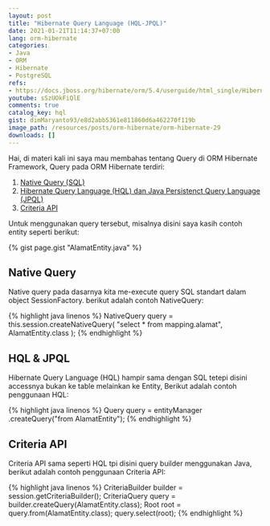 ```yaml
---
layout: post
title: "Hibernate Query Language (HQL-JPQL)"
date: 2021-01-21T11:14:37+07:00
lang: orm-hibernate
categories:
- Java
- ORM
- Hibernate
- PostgreSQL
refs: 
- https://docs.jboss.org/hibernate/orm/5.4/userguide/html_single/Hibernate_User_Guide.html#hql
youtube: sSzUOkFiQlE
comments: true
catalog_key: hql
gist: dimMaryanto93/e8d2abb5361e811860d6a462270f119b
image_path: /resources/posts/orm-hibernate/orm-hibernate-29
downloads: []
---
```


Hai, di materi kali ini saya mau membahas tentang Query di ORM Hibernate Framework, Query pada ORM Hibernate terdiri:

1. [Native Query (SQL)](https://docs.jboss.org/hibernate/orm/5.4/userguide/html_single/Hibernate_User_Guide.html#sql)
2. [Hibernate Query Language (HQL) dan Java Persistenct Query Language (JPQL)](https://docs.jboss.org/hibernate/orm/5.4/userguide/html_single/Hibernate_User_Guide.html#hql)
3. [Criteria API](https://docs.jboss.org/hibernate/orm/5.4/userguide/html_single/Hibernate_User_Guide.html#criteria)

Untuk menggunakan query tersebut, misalnya disini saya kasih contoh entity seperti berikut:

{% gist page.gist "AlamatEntity.java" %}

## Native Query

Native query pada dasarnya kita me-execute query SQL standart dalam object SessionFactory. berikut adalah contoh NativeQuery:

{% highlight java linenos %}
NativeQuery<Penerbit> query = 
    this.session.createNativeQuery(
        "select * from mapping.alamat", 
        AlamatEntity.class
    );
{% endhighlight %}

## HQL & JPQL

Hibernate Query Language (HQL) hampir sama dengan SQL tetepi disini accessnya bukan ke table melainkan ke Entity, Berikut adalah contoh penggunaan HQL: 

{% highlight java linenos %}
Query query = entityManager
    .createQuery("from AlamatEntity");
{% endhighlight %}

## Criteria API

Criteria API sama seperti HQL tpi disini query builder menggunakan Java, berikut adalah contoh penggunaan Criteria API:

{% highlight java linenos %}
CriteriaBuilder builder = session.getCriteriaBuilder();
CriteriaQuery<AlamatEntity> query = builder.createQuery(AlamatEntity.class);
Root<AlamatEntity> root = query.from(AlamatEntity.class);
query.select(root);
{% endhighlight %}